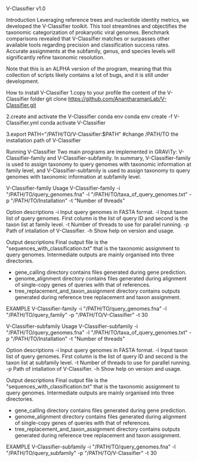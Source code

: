 V-Classifier v1.0

Introduction
Leveraging reference trees and nucleotide identity metrics, we developed the V-Classifier toolkit. This tool streamlines and objectifies the taxonomic categorization of prokaryotic viral genomes. Benchmark comparisons revealed that V-Classifier matches or surpasses other available tools regarding precision and classification success rates. Accurate assignments at the subfamily, genus, and species levels will significantly refine taxonomic resolution.

Note that this is an ALPHA version of the program, meaning that this collection of scripts likely contains a lot of bugs, and it is still under development.


How to install V-Classifier
1.copy to your profile the content of the V-Classifier folder
  git clone https://github.com/AnantharamanLab/V-Classifier.git

2.create and activate the V-Classifier conda env
  conda env create -f V-Classifier.yml
  conda activate V-Classifier

3.export PATH="/PATH/TO/V-Classifier:$PATH"    #change /PATH/TO the installation path of V-Classifier

Running V-Classifier
Two main programs are implemented in GRAViTy: V-Classifier-family and V-Classifier-subfamily. In summary, V-Classifier-family is used to assign taxonomy to query genomes with taxonomic information at family level, and V-Classifier-subfamily is used to assign taxonomy to query genomes with taxonomic information at subfamily level.

V-Classifier-family
Usage
V-Classifier-family -i "/PATH/TO/query_genomes.fna" -l "/PATH/TO/taxa_of_query_genomes.txt" -p "/PATH/TO/Installation" -t "Number of threads"

Option descriptions
-i     Input query genomes in FASTA format.
-l     Input taxon list of query genomes. First column is the list of query ID and second is the taxon list at family level.
-t     Number of threads to use for parallel running.
-p     Path of intallation of V-Classifier.
-h     Show help on version and usage.

Output descriptions
Final output file is the "sequences_with_classification.txt" that is the taxonomic assignment to query genomes.
Intermediate outputs are mainly organised into three directories.
- gene_calling directory contains files generated during gene prediction.
- genome_alignment directory contains files generated during alignment of single-copy genes of queries with that of references.
- tree_replacement_and_taxon_assignment directory contains outputs generated during reference tree replacement and taxon assignment.

EXAMPLE
V-Classifier-family -i "/PATH/TO/query_genomes.fna" -l "/PATH/TO/query_family" -p "/PATH/TO/V-Classifier" -t 30


V-Classifier-subfamily
Usage
V-Classifier-subfamily -i "/PATH/TO/query_genomes.fna" -l "/PATH/TO/taxa_of_query_genomes.txt" -p "/PATH/TO/Installation" -t "Number of threads"

Option descriptions
-i     Input query genomes in FASTA format.
-l     Input taxon list of query genomes. First column is the list of query ID and second is the taxon list at subfamily level.
-t     Number of threads to use for parallel running.
-p     Path of intallation of V-Classifier.
-h     Show help on version and usage.

Output descriptions
Final output file is the "sequences_with_classification.txt" that is the taxonomic assignment to query genomes.
Intermediate outputs are mainly organised into three directories.
- gene_calling directory contains files generated during gene prediction.
- genome_alignment directory contains files generated during alignment of single-copy genes of queries with that of references.
- tree_replacement_and_taxon_assignment directory contains outputs generated during reference tree replacement and taxon assignment.

EXAMPLE
V-Classifier-subfamily -i "/PATH/TO/query_genomes.fna" -l "/PATH/TO/query_subfamily" -p "/PATH/TO/V-Classifier" -t 30

